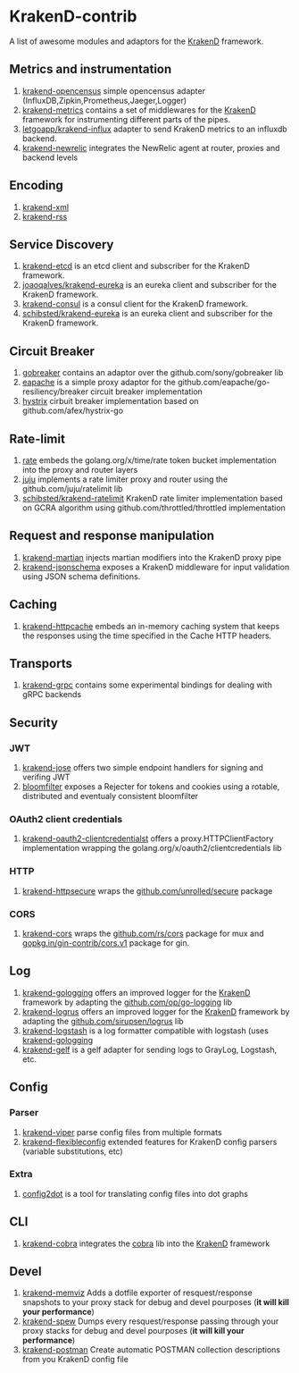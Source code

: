 # KrakenD-contrib

A list of awesome modules and adaptors for the [KrakenD](https://github.com/devopsfaith/krakend) framework.

## Metrics and instrumentation

1. [krakend-opencensus](https://github.com/devopsfaith/krakend-opencensus) simple opencensus adapter (InfluxDB,Zipkin,Prometheus,Jaeger,Logger)
2. [krakend-metrics](https://github.com/devopsfaith/krakend-metrics) contains a set of middlewares for the [KrakenD](https://github.com/devopsfaith/krakend) framework for instrumenting different parts of the pipes.
3. [letgoapp/krakend-influx](https://github.com/letgoapp/krakend-influx) adapter to send KrakenD metrics to an influxdb backend.
4. [krakend-newrelic](https://github.com/devopsfaith/krakend-newrelic) integrates the NewRelic agent at router, proxies and backend levels


## Encoding

1. [krakend-xml](https://github.com/devopsfaith/krakend-xml)
2. [krakend-rss](https://github.com/devopsfaith/krakend-rss)

## Service Discovery

1. [krakend-etcd](https://github.com/devopsfaith/krakend-etcd) is an etcd client and subscriber for the KrakenD framework.
2. [joaoqalves/krakend-eureka](https://github.com/joaoqalves/krakend-eureka) is an eureka client and subscriber for the KrakenD framework.
3. [krakend-consul](https://github.com/devopsfaith/krakend-consul) is a consul client for the KrakenD framework.
4. [schibsted/krakend-eureka](https://github.com/schibsted/krakend-eureka) is an eureka client and subscriber for the KrakenD framework.

## Circuit Breaker

1. [gobreaker](https://github.com/devopsfaith/krakend-circuitbreaker/tree/master/gobreaker) contains an adaptor over the github.com/sony/gobreaker lib
2. [eapache](https://github.com/devopsfaith/krakend-circuitbreaker/tree/master/eapache) is a simple proxy adaptor for the github.com/eapache/go-resiliency/breaker circuit breaker implementation
3. [hystrix](https://github.com/schibsted/krakend-cbreaker) cirbuit breaker implementation based on github.com/afex/hystrix-go

## Rate-limit

1. [rate](https://github.com/devopsfaith/krakend-ratelimit/tree/master/rate) embeds the golang.org/x/time/rate token bucket implementation into the proxy and router layers
2. [juju](https://github.com/devopsfaith/krakend-ratelimit/tree/master/juju) implements a rate limiter proxy and router using the github.com/juju/ratelimit lib
3. [schibsted/krakend-ratelimit](https://github.com/schibsted/krakend-ratelimit) 
KrakenD rate limiter implementation based on GCRA algorithm using github.com/throttled/throttled implementation

## Request and response manipulation

1. [krakend-martian](https://github.com/devopsfaith/krakend-martian) injects martian modifiers into the KrakenD proxy pipe
2. [krakend-jsonschema](https://github.com/devopsfaith/krakend-jsonschema) exposes a KrakenD middleware for input validation using JSON schema definitions.

## Caching

1. [krakend-httpcache](https://github.com/devopsfaith/krakend-httpcache) embeds an in-memory caching system that keeps the responses using the time specified in the Cache HTTP headers.

## Transports

1. [krakend-grpc](https://github.com/devopsfaith/krakend-grpc) contains some experimental bindings for dealing with gRPC backends

## Security

### JWT

1. [krakend-jose](https://github.com/devopsfaith/krakend-jose) offers two simple endpoint handlers for signing and verifing JWT
2. [bloomfilter](https://github.com/devopsfaith/bloomfilter/tree/master/krakend) exposes a Rejecter for tokens and cookies using a rotable, distributed and eventualy consistent bloomfilter

### OAuth2 client credentials

1. [krakend-oauth2-clientcredentialst](https://github.com/devopsfaith/krakend-oauth2-clientcredentials) offers a proxy.HTTPClientFactory implementation wrapping the golang.org/x/oauth2/clientcredentials lib

### HTTP

1. [krakend-httpsecure](https://github.com/devopsfaith/krakend-httpsecure) wraps the [github.com/unrolled/secure](http://github.com/unrolled/secure) package

### CORS

1. [krakend-cors](https://github.com/devopsfaith/krakend-cors) wraps the [github.com/rs/cors](http://github.com/rs/cors) package for mux and [gopkg.in/gin-contrib/cors.v1](https://gopkg.in/gin-contrib/cors.v1) package for gin.

## Log

1. [krakend-gologging](https://github.com/devopsfaith/krakend-gologging) offers an improved logger for the [KrakenD](https://github.com/devopsfaith/krakend) framework by adapting the [github.com/op/go-logging](github.com/op/go-logging) lib
2. [krakend-logrus](https://github.com/devopsfaith/krakend-logrus) offers an improved logger for the [KrakenD](https://github.com/devopsfaith/krakend) framework by adapting the [github.com/sirupsen/logrus](https://github.com/sirupsen/logrus) lib
3. [krakend-logstash](https://github.com/devopsfaith/krakend-logstash) is a log formatter compatible with logstash (uses [krakend-gologging](https://github.com/devopsfaith/krakend-gologging)
4. [krakend-gelf](https://github.com/devopsfaith/krakend-gelf) is a gelf adapter for sending logs to GrayLog, Logstash, etc.

## Config

### Parser

1. [krakend-viper](https://github.com/devopsfaith/krakend-viper) parse config files from multiple formats
2. [krakend-flexibleconfig](https://github.com/devopsfaith/krakend-flexibleconfig) extended features for KrakenD config parsers (variable substitutions, etc)

### Extra

1. [config2dot](https://github.com/devopsfaith/krakend-config2dot) is a tool for translating config files into dot graphs

## CLI

1. [krakend-cobra](https://github.com/devopsfaith/krakend-cobra) integrates the [cobra](github.com/spf13/cobra) lib into the [KrakenD](https://github.com/devopsfaith/krakend) framework

## Devel

1. [krakend-memviz](https://github.com/devopsfaith/krakend-memviz) Adds a dotfile exporter of resquest/response snapshots to your proxy stack for debug and devel pourposes (**it will kill your performance**)
2. [krakend-spew](https://github.com/devopsfaith/krakend-spew) Dumps every resquest/response passing through your proxy stacks for debug and devel pourposes (**it will kill your performance**)
3. [krakend-postman](https://github.com/devopsfaith/krakend-postman) Create automatic POSTMAN collection descriptions from you KrakenD config file

